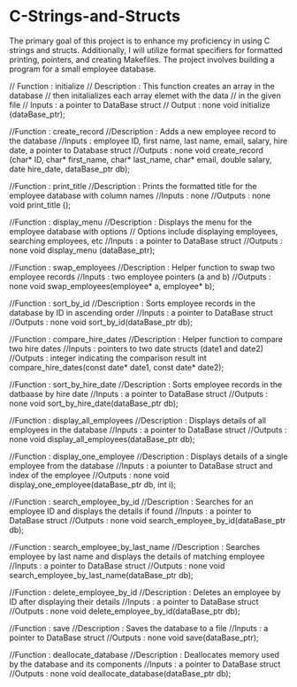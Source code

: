 # C-Strings-and-Structs
The primary goal of this project is to enhance my proficiency in using C strings and structs. Additionally, I will utilize format specifiers for formatted printing, pointers, and creating Makefiles. The project involves building a program for a small employee database.


// Function     : initialize
// Description  : This function creates an array in the database
//                then initalializes each array elemet with the data 
//                in the given file
// Inputs       : a pointer to DataBase struct
// Output       : none
void initialize (dataBase_ptr);

//Function	: create_record
//Description	: Adds a new employee record to the database
//Inputs	: employee ID, first name, last name, email, salary, hire date, a pointer to Database struct
//Outputs	: none
void create_record (char* ID, char* first_name, char* last_name, char* email, double salary, date hire_date, dataBase_ptr db);

//Function      : print_title
//Description   : Prints the formatted title for the employee database with column names
//Inputs        : none
//Outputs       : none
void print_title ();

//Function      : display_menu
//Description   : Displays the menu for the employee database with options
//                Options include displaying employees, searching employees, etc
//Inputs        : a pointer to DataBase struct
//Outputs       : none
void display_menu (dataBase_ptr);

//Function      : swap_employees
//Description   : Helper function to swap two employee records
//Inputs        : two employee pointers (a and b)
//Outputs       : none
void swap_employees(employee* a, employee* b);

//Function      : sort_by_id
//Description   : Sorts employee records in the database by ID in ascending order
//Inputs        : a pointer to DataBase struct
//Outputs       : none
void sort_by_id(dataBase_ptr db);

//Function      : compare_hire_dates
//Description   : Helper function to compare two hire dates
//Inputs        : pointers to two date structs (date1 and date2)
//Outputs       : integer indicating the comparison result
int compare_hire_dates(const date* date1, const date* date2);

//Function      : sort_by_hire_date
//Description   : Sorts employee records in the datbaase by hire date
//Inputs        : a pointer to DataBase struct
//Outputs       : none
void sort_by_hire_date(dataBase_ptr db);

//Function      : display_all_employees
//Description   : Displays details of all employees in the database
//Inputs        : a pointer to DataBase struct
//Outputs       : none
void display_all_employees(dataBase_ptr db);

//Function      : display_one_employee
//Description   : Displays details of a single employee from the database
//Inputs        : a poiunter to DataBase struct and index of the employee
//Outputs       : none
void display_one_employee(dataBase_ptr db, int i);

//Function      : search_employee_by_id
//Description   : Searches for an employee ID and displays the details if found
//Inputs        : a pointer to DataBase struct
//Outputs       : none
void search_employee_by_id(dataBase_ptr db);

//Function      : search_employee_by_last_name
//Description   : Searches employee by last name and displays the details of matching employee
//Inputs        : a pointer to DataBase struct
//Outputs       : none
void search_employee_by_last_name(dataBase_ptr db);

//Function      : delete_employee_by_id
//Description   : Deletes an employee by ID after displaying their details
//Inputs        : a pointer to DataBase struct
//Outputs       : none
void delete_employee_by_id(dataBase_ptr db);

//Function      : save
//Description   : Saves the database to a file
//Inputs        : a pointer to DataBase struct
//Outputs       : none
void save(dataBase_ptr);

//Function      : deallocate_database
//Description   : Deallocates memory used by the database and its components
//Inputs        : a pointer to DataBase struct
//Outputs       : none
void deallocate_database(dataBase_ptr db);
